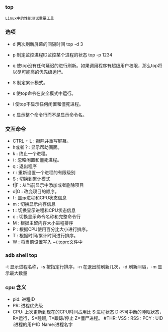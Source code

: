 ### top

    Linux中的性能测试重要工具

### 选项

  * d 两次刷新屏幕的间隔时间
  top -d 3

  * p 制定监控进程ID监控某个进程的状态
  top -p 1234

  * q 使top没有任何延迟的进行刷新。如果调用程序有超级用户权限，那么top将以尽可能高的优先级运行。


  * S 制定累计模式。
  * s 使top命令在安全模式中运行。
  * i 使top不显示任何闲置和僵死进程。
  * c 显示整个命令行而不是显示命令名。

### 交互命令

  * CTRL + L : 擦除并重写屏幕。
  * h或者？: 显示帮助画面。
  * k : 终止一个进程。
  * i : 忽略闲置和僵死进程。
  * q : 退出程序
  * r : 重新设置一个进程的有限级别
  * S : 切换到累计模式
  * f|F : 从当前显示中添加或者删除项目
  * o|O : 改变项目的顺序。
  * I : 显示进程和CPU状态信息
  * m : 切换显示内存信息
  * t : 切换显示进程和CPU状态信息
  * c : 切换显示命令名称和完整命令行
  * M : 根据主留内存大小进程排序
  * P : 根据CPU使用百分比大小进行排序。
  * T : 根据时间/累计时间进行排序。
  * W : 将当前设置写入 ~/.toprc文件中


### adb shell top

-t 显示进程名称，-s 按指定行排序，-n 在退出前刷新几次，-d 刷新间隔，-m 显示最大数量


### cpu 含义

* pid: 进程ID
* PR: 进程优先级
* CPU: 上次更新到现在的CPU时间占用比
S:进程状态  D:不可中断的睡眠状态， R=运行，S=睡眠, T=跟踪/停止 Z=僵尸进程。
#THR:
VSS :
RSS :
PCY :
UID :进程的用户ID
Name:进程名字

